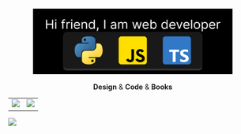 <p align="center"><img src="https://github.com/MindBreakerGM/MindBreakerGM/blob/main/greeting.png" width="80%"/></p>
<p align="middle">
  <b>Design</b> & <b>Code</b> & <b>Books</b>
</p>
<p align="middle">
  <table>
      <tr>
        <td>
          <img  style="max-width: 100%;" src="https://github-readme-stats.vercel.app/api?username=MindBreakerGM&show_icons=true&hide_border=true&theme=aura_dark"/>
          </td>
          <td>
            <img  style="max-width: 100%;" src="https://github-readme-stats.vercel.app/api/top-langs/?username=MindBreakerGM&show_icons=true"/>
          </td>
      </tr>
  </table>
  <img  style="max-width: 100%;" src="https://www.codewars.com/users/MindBreakerGM/badges/large"/>
<p>
